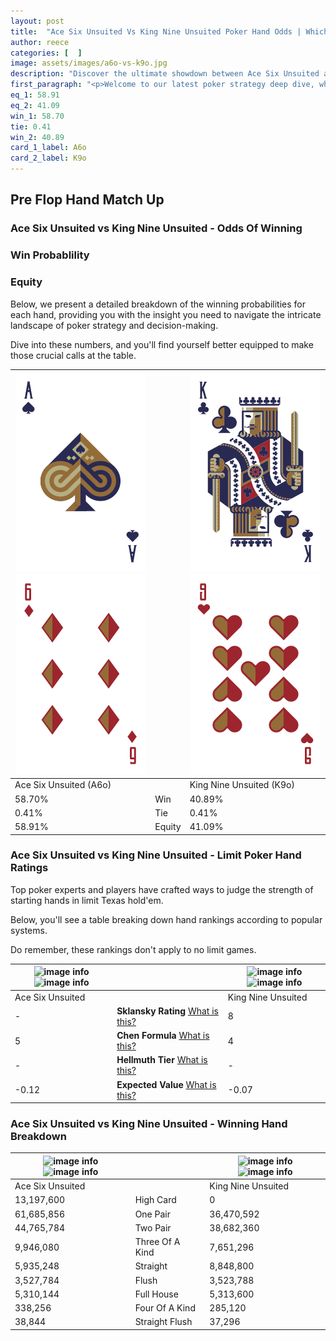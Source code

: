 ```yaml
---
layout: post
title:  "Ace Six Unsuited Vs King Nine Unsuited Poker Hand Odds | Which Is The Better Hand In Poker? A Complete Guide"
author: reece
categories: [  ]
image: assets/images/a6o-vs-k9o.jpg
description: "Discover the ultimate showdown between Ace Six Unsuited and King Nine Unsuited in poker! Uncover the odds, strategies, and scenarios where one hand triumphs over the other. Get ready to up your poker game with this thrilling analysis."
first_paragraph: "<p>Welcome to our latest poker strategy deep dive, where we're pitting two distinct hands against each other in a high-stakes showdown: Ace Six Unsuited vs King Nine Unsuited.</p><p>In the dynamic world of poker, every decision counts, and knowing which hand holds the upper hand is key to your success at the table.</p><p>In this article, we'll dissect these two hands, explore the scenarios where one dominates the other, and equip you with the knowledge to make strategic choices that can tip the odds in your favor.</p><p>Get ready to unravel the intriguing dynamics of these poker hands and elevate your game to new heights.</p>"
eq_1: 58.91
eq_2: 41.09
win_1: 58.70
tie: 0.41
win_2: 40.89
card_1_label: A6o
card_2_label: K9o
---
```




[comment]: # (sp0)

## Pre Flop Hand Match Up

<div class="table hand-ratings" markdown="1"> 



### Ace Six Unsuited vs King Nine Unsuited - Odds Of Winning


  
<div class="row graphs"> 
<div class="col-lg-6">
    <h3>Win Probablility</h3>
    <canvas id="WinChart"></canvas>
</div>
<div class="col-lg-6">
    <h3>Equity</h3>
    <canvas id="EquityChart"></canvas>
</div>
</div>

  Below, we present a detailed breakdown of the winning probabilities for each hand, providing you with the insight you need to navigate the intricate landscape of poker strategy and decision-making. 

Dive into these numbers, and you'll find yourself better equipped to make those crucial calls at the table.


    
| ![image info](assets/images/hand1/a.png) ![image info](assets/images/hand1/6o.png) |  | ![image info](assets/images/hand2/k.png) ![image info](assets/images/hand2/9o.png) |
| -------- | -------- | -------- |
| Ace Six Unsuited (A6o) |  | King Nine Unsuited (K9o) |
| 58.70% | Win | 40.89% |
| 0.41% | Tie | 0.41% |
| 58.91% | Equity | 41.09% |




[comment]: # (sp1)



### Ace Six Unsuited vs King Nine Unsuited - Limit Poker Hand Ratings

Top poker experts and players have crafted ways to judge the strength of starting hands in limit Texas hold'em. 

Below, you'll see a table breaking down hand rankings according to popular systems. 

Do remember, these rankings don't apply to no limit games.


    
| ![image info](https://www.riverpairs.com/assets/images/hand1/a.png) ![image info](https://www.riverpairs.com/assets/images/hand1/6o.png) |  | ![image info](https://www.riverpairs.com/assets/images/hand2/k.png) ![image info](https://www.riverpairs.com/assets/images/hand2/9o.png) |
| -------- | -------- | -------- |
| Ace Six Unsuited |  | King Nine Unsuited |
| - | **Sklansky Rating** [What is this?](/sklansky-rating-explained) | 8 |
| 5 | **Chen Formula** [What is this?](/chen-formula-explained) | 4 |
| - | **Hellmuth Tier** [What is this?](/Hellmuth-tier-explained) | - |
| -0.12 | **Expected Value** [What is this?](/expected-value-explained) | -0.07 |




[comment]: # (sp2)



### Ace Six Unsuited vs King Nine Unsuited - Winning Hand Breakdown


    
| ![image info](https://www.riverpairs.com/assets/images/hand1/a.png) ![image info](https://www.riverpairs.com/assets/images/hand1/6o.png) |  | ![image info](https://www.riverpairs.com/assets/images/hand2/k.png) ![image info](https://www.riverpairs.com/assets/images/hand2/9o.png) |
| -------- | -------- | -------- |
| Ace Six Unsuited |  | King Nine Unsuited |
| 13,197,600 | High Card | 0 |
| 61,685,856 | One Pair | 36,470,592 |
| 44,765,784 | Two Pair | 38,682,360 |
| 9,946,080 | Three Of A Kind | 7,651,296 |
| 5,935,248 | Straight | 8,848,800 |
| 3,527,784 | Flush | 3,523,788 |
| 5,310,144 | Full House | 5,313,600 |
| 338,256 | Four Of A Kind | 285,120 |
| 38,844 | Straight Flush | 37,296 |




[comment]: # (sp3)



</div>

[comment]: # (sp4)



[comment]: # (sp5)

